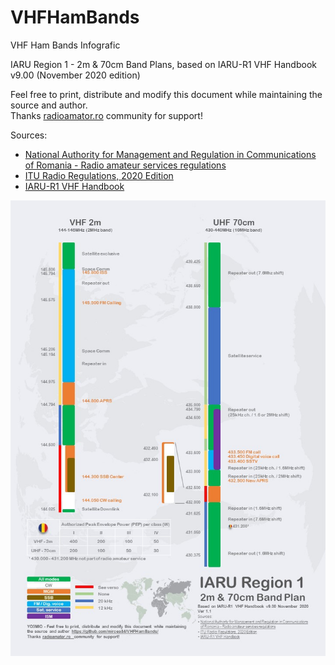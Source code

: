 # VHFHamBands
VHF Ham Bands Infografic

IARU Region 1 - 2m & 70cm Band Plans, based on IARU-R1 VHF Handbook v9.00 (November 2020 edition)

Feel free to print, distribute and modify this document while maintaining the source and author.<br/>
Thanks [radioamator.ro](https://radioamator.ro) community for support!

Sources:
- [National Authority for Management and Regulation in Communications of Romania - Radio amateur services regulations](http://www.ancom.ro/radioamatori_2899)
- [ITU Radio Regulations, 2020 Edition](https://www.itu.int/pub/R-REG-RR)
- [IARU-R1 VHF Handbook](https://www.iaru-r1.org/reference/handbooks/)

![Alt text](Ham_Bands_Chart.jpg)
